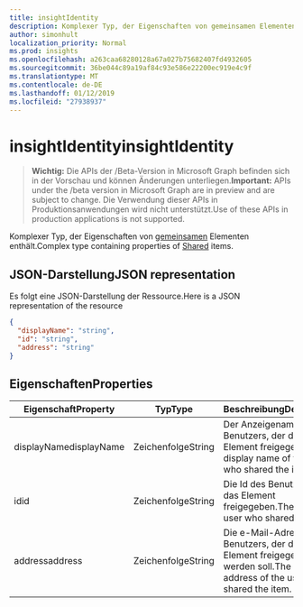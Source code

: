 ```yaml
---
title: insightIdentity
description: Komplexer Typ, der Eigenschaften von gemeinsamen Elementen enthält.
author: simonhult
localization_priority: Normal
ms.prod: insights
ms.openlocfilehash: a263caa68280128a67a027b75682407fd4932605
ms.sourcegitcommit: 36be044c89a19af84c93e586e22200ec919e4c9f
ms.translationtype: MT
ms.contentlocale: de-DE
ms.lasthandoff: 01/12/2019
ms.locfileid: "27938937"
---
```

# <a name="insightidentity"></a><span data-ttu-id="c2473-103">insightIdentity</span><span class="sxs-lookup"><span data-stu-id="c2473-103">insightIdentity</span></span>

> <span data-ttu-id="c2473-104">**Wichtig:** Die APIs der /Beta-Version in Microsoft Graph befinden sich in der Vorschau und können Änderungen unterliegen.</span><span class="sxs-lookup"><span data-stu-id="c2473-104">**Important:** APIs under the /beta version in Microsoft Graph are in preview and are subject to change.</span></span> <span data-ttu-id="c2473-105">Die Verwendung dieser APIs in Produktionsanwendungen wird nicht unterstützt.</span><span class="sxs-lookup"><span data-stu-id="c2473-105">Use of these APIs in production applications is not supported.</span></span>

<span data-ttu-id="c2473-106">Komplexer Typ, der Eigenschaften von [gemeinsamen](insights-shared.md) Elementen enthält.</span><span class="sxs-lookup"><span data-stu-id="c2473-106">Complex type containing properties of [Shared](insights-shared.md) items.</span></span> 

## <a name="json-representation"></a><span data-ttu-id="c2473-107">JSON-Darstellung</span><span class="sxs-lookup"><span data-stu-id="c2473-107">JSON representation</span></span>
<span data-ttu-id="c2473-108">Es folgt eine JSON-Darstellung der Ressource.</span><span class="sxs-lookup"><span data-stu-id="c2473-108">Here is a JSON representation of the resource</span></span>

```json
{
  "displayName": "string",
  "id": "string",
  "address": "string"
}
```

## <a name="properties"></a><span data-ttu-id="c2473-109">Eigenschaften</span><span class="sxs-lookup"><span data-stu-id="c2473-109">Properties</span></span>

| <span data-ttu-id="c2473-110">Eigenschaft</span><span class="sxs-lookup"><span data-stu-id="c2473-110">Property</span></span>              | <span data-ttu-id="c2473-111">Typ</span><span class="sxs-lookup"><span data-stu-id="c2473-111">Type</span></span>          | <span data-ttu-id="c2473-112">Beschreibung</span><span class="sxs-lookup"><span data-stu-id="c2473-112">Description</span></span>  |
| -------------         |-----------    | -------------|
| <span data-ttu-id="c2473-113">displayName</span><span class="sxs-lookup"><span data-stu-id="c2473-113">displayName</span></span>       | <span data-ttu-id="c2473-114">Zeichenfolge</span><span class="sxs-lookup"><span data-stu-id="c2473-114">String</span></span>          | <span data-ttu-id="c2473-115">Der Anzeigename des Benutzers, der das Element freigegeben.</span><span class="sxs-lookup"><span data-stu-id="c2473-115">The display name of the user who shared the item.</span></span> |
| <span data-ttu-id="c2473-116">id</span><span class="sxs-lookup"><span data-stu-id="c2473-116">id</span></span>              | <span data-ttu-id="c2473-117">Zeichenfolge</span><span class="sxs-lookup"><span data-stu-id="c2473-117">String</span></span>        | <span data-ttu-id="c2473-118">Die Id des Benutzers, der das Element freigegeben.</span><span class="sxs-lookup"><span data-stu-id="c2473-118">The id of the user who shared the item.</span></span>     |
| <span data-ttu-id="c2473-119">address</span><span class="sxs-lookup"><span data-stu-id="c2473-119">address</span></span>             | <span data-ttu-id="c2473-120">Zeichenfolge</span><span class="sxs-lookup"><span data-stu-id="c2473-120">String</span></span>      | <span data-ttu-id="c2473-121">Die e-Mail-Adresse des Benutzers, der das Element freigegeben werden soll.</span><span class="sxs-lookup"><span data-stu-id="c2473-121">The email address of the user who shared the item.</span></span>  |
